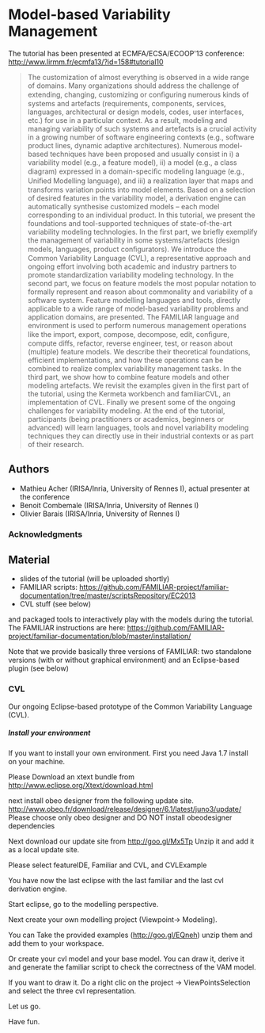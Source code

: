 # Model-based Variability Management

The tutorial has been presented at ECMFA/ECSA/ECOOP'13 conference: http://www.lirmm.fr/ecmfa13/?id=158#tutorial10

> The customization of almost everything is observed in a wide range of domains. Many organizations should address the challenge of extending, changing, customizing or conﬁguring numerous kinds of systems and artefacts (requirements, components, services, languages, architectural or design models, codes, user interfaces, etc.) for use in a particular context. As a result, modeling and managing variability of such systems and artefacts is a crucial activity in a growing number of software engineering contexts (e.g., software product lines, dynamic adaptive architectures). Numerous model-based techniques have been proposed and usually consist in i) a variability model (e.g., a feature model), ii) a model (e.g., a class diagram) expressed in a domain-speciﬁc modeling language (e.g., Uniﬁed Modelling language), and iii) a realization layer that maps and transforms variation points into model elements. Based on a selection of desired features in the variability model, a derivation engine can automatically synthesise customized models – each model corresponding to an individual product.
In this tutorial, we present the foundations and tool-supported techniques of state-of-the-art variability modeling technologies. In the first part, we briefly exemplify the management of variability in some systems/artefacts (design models, languages, product conﬁgurators). We introduce the Common Variability Language (CVL), a representative approach and ongoing effort involving both academic and industry partners to promote standardization variability modeling technology. In the second part, we focus on feature models the most popular notation to formally represent and reason about commonality and variability of a software system. Feature modelling languages and tools, directly applicable to a wide range of model-based variability problems and application domains, are presented. The FAMILIAR language and environment is used to perform numerous management operations like the import, export, compose, decompose, edit, conﬁgure, compute diffs, refactor, reverse engineer, test, or reason about (multiple) feature models. We describe their theoretical foundations, efficient implementations, and how these operations can be combined to realize complex variability management tasks. In the third part, we show how to combine feature models and other modeling artefacts. We revisit the examples given in the first part of the tutorial, using the Kermeta workbench and familiarCVL, an implementation of CVL. Finally we present some of the ongoing challenges for variability modeling.
At the end of the tutorial, participants (being practitioners or academics, beginners or advanced) will learn languages, tools and novel variability modeling techniques they can directly use in their industrial contexts or as part of their research.

## Authors

 * Mathieu Acher (IRISA/Inria, University of Rennes I), actual presenter at the conference
 * Benoit Combemale (IRISA/Inria, University of Rennes I)
 * Olivier Barais (IRISA/Inria, University of Rennes I)


### Acknowledgments

## Material

 * slides of the tutorial (will be uploaded shortly)
 * FAMILIAR scripts: https://github.com/FAMILIAR-project/familiar-documentation/tree/master/scriptsRepository/EC2013
 * CVL stuff (see below)
 
and packaged tools to interactively play with the models during the tutorial.
The FAMILIAR instructions are here:
https://github.com/FAMILIAR-project/familiar-documentation/blob/master/installation/

Note that we provide basically three versions of FAMILIAR: 
two standalone versions (with or without graphical environment) and an Eclipse-based plugin (see below)


### CVL

Our ongoing Eclipse-based prototype of the Common Variability Language (CVL). 

##### Install your environment

If you want to install your own environment. First you need Java 1.7 install on your machine.

Please Download an xtext bundle from
http://www.eclipse.org/Xtext/download.html

next install obeo designer from the following update site. 
http://www.obeo.fr/download/release/designer/6.1/latest/juno3/update/
Please choose only obeo designer and DO NOT install obeodesigner dependencies

Next download our update site from 
http://goo.gl/Mx5Tp
Unzip it and add it as a local update site. 

Please select featureIDE, Familiar and CVL, and CVLExample

You have now the last eclipse with the last familiar and the last cvl derivation engine. 

Start eclipse, go to the modelling perspective. 

Next create your own modelling project
(Viewpoint-> Modeling). 

You can Take the provided examples (http://goo.gl/EQneh)
unzip them and add them to your workspace.


Or create your cvl model and your base model. 
You can draw it, derive it and generate the familiar script to check the correctness of the VAM model.

If you want to draw it. Do a right clic on the project -> ViewPointsSelection and select the three cvl representation.

Let us go. 

Have fun. 


